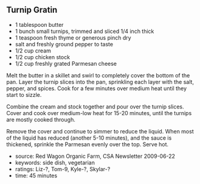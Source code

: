 Turnip Gratin
-------------

- 1 tablespoon butter
- 1 bunch small turnips, trimmed and sliced 1/4 inch thick
- 1 teaspoon fresh thyme or generous pinch dry
- salt and freshly ground pepper to taste
- 1/2 cup cream
- 1/2 cup chicken stock
- 1/2 cup freshly grated Parmesan cheese

Melt the butter in a skillet and swirl to completely cover the bottom
of the pan.  Layer the turnip slices into the pan, sprinkling each
layer with the salt, pepper, and spices.  Cook for a few minutes over
medium heat until they start to sizzle.

Combine the cream and stock together and pour over the turnip slices.
Cover and cook over medium-low heat for 15-20 minutes, until the
turnips are mostly cooked through.

Remove the cover and continue to simmer to reduce the liquid.  When
most of the liquid has reduced (another 5-10 minutes), and the sauce
is thickened, sprinkle the Parmesan evenly over the top.  Serve hot.

- source: Red Wagon Organic Farm, CSA Newsletter 2009-06-22
- keywords: side dish, vegetarian
- ratings: Liz-?, Tom-9, Kyle-?, Skylar-?
- time: 45 minutes
